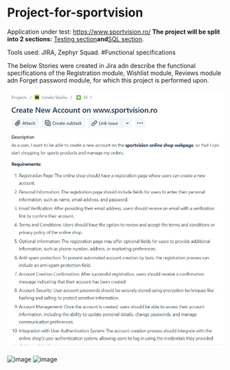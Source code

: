 # Project-for-sportvision
Application under test: https://www.sportvision.ro/
**The project will be split into 2 sections:** [Testing section]()**and**[SQL section]().

Tools used: JIRA, Zephyr Squad.
#Functional specifications

The below Stories were created in Jira adn describe the functional specifications of the Registration module, Wishlist module, Reviews module adn Forget password module, for which this project is performed upon.

![image](https://github.com/VasiliuIonela/Project-for-sportvision/blob/main/story%20registration.jpeg)

![image]()
![image]()
